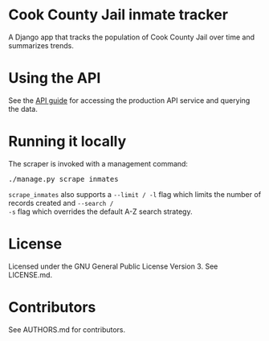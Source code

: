 # Cook County Jail inmate tracker

A Django app that tracks the population of Cook County Jail over time
and summarizes trends.

# Using the API

See the [API guide](https://github.com/sc3/cookcountyjail/wiki/API-guide)
for accessing the production API service and querying the data.

# Running it locally

The scraper is invoked with a management command:

<pre>./manage.py scrape_inmates</pre>

<code>scrape_inmates</code> also supports a <code>--limit / -l</code>
flag which limits the number of records created and <code>--search /
-s</code> flag which overrides the default A-Z search strategy. 

# License

Licensed under the GNU General Public License Version 3.
See LICENSE.md.

# Contributors

See AUTHORS.md for contributors.
